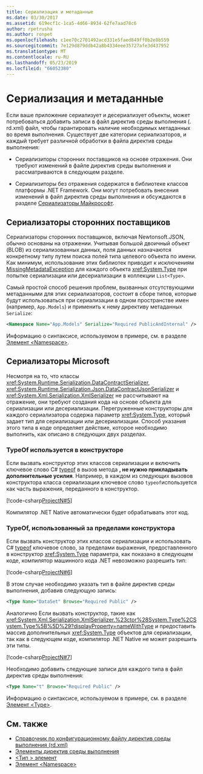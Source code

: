 ```yaml
---
title: Сериализация и метаданные
ms.date: 03/30/2017
ms.assetid: 619ecf1c-1ca5-4d66-8934-62fe7aad78c6
author: rpetrusha
ms.author: ronpet
ms.openlocfilehash: c1ee70c2701492acd331e5faed849ff0b2e8b559
ms.sourcegitcommit: 7e129d879ddb42a8b4334eee35727afe3d437952
ms.translationtype: MT
ms.contentlocale: ru-RU
ms.lasthandoff: 05/23/2019
ms.locfileid: "66052380"
---
```

# <a name="serialization-and-metadata"></a>Сериализация и метаданные
Если ваше приложение сериализует и десериализует объекты, может потребоваться добавить записи в файл директив среды выполнения (. rd.xml) файл, чтобы гарантировать наличие необходимых метаданных во время выполнения. Существует две категории сериализаторов, и каждый требует различной обработки в файла директив среды выполнения:  
  
- Сериализиторы сторонних поставщиков на основе отражения. Они требуют изменений в файле директив среды выполнения и рассматриваются в следующем разделе.  
  
- Сериализиторы без отражения содержатся в библиотеке классов платформы .NET Framework. Они могут потребовать внесения изменений в файл директив среды выполнения и обсуждаются в разделе [Сериализаторы Майкрософт](#Microsoft).  
  
<a name="ThirdParty"></a>   
## <a name="third-party-serializers"></a>Сериализаторы сторонних поставщиков  
 Сериализаторы сторонних поставщиков, включая Newtonsoft.JSON, обычно основаны на отражении. Учитывая большой двоичный объект (BLOB) из сериализованных данных, поля данных назначаются конкретному типу путем поиска полей типа целевого объекта по имени. Как минимум, использование этих библиотек приводит к исключениям [MissingMetadataException](../../../docs/framework/net-native/missingmetadataexception-class-net-native.md) для каждого объекта <xref:System.Type> при попытке сериализации или десериализации в коллекции `List<Type>`.  
  
 Самый простой способ решения проблем, вызванных отсутствующими метаданными для этих сериализаторов, состоит в сборе типов, которые будут использоваться при сериализации в одном пространстве имен (например, `App.Models`) и применить к нему директиву метаданных `Serialize`:  
  
```xml  
<Namespace Name="App.Models" Serialize="Required PublicAndInternal" />  
```  
  
 Информацию о синтаксисе, используемом в примере, см. в разделе [Элемент \<Namespace>](../../../docs/framework/net-native/namespace-element-net-native.md).  
  
<a name="Microsoft"></a>   
## <a name="microsoft-serializers"></a>Сериализаторы Microsoft  
 Несмотря на то, что классы <xref:System.Runtime.Serialization.DataContractSerializer>, <xref:System.Runtime.Serialization.Json.DataContractJsonSerializer> и <xref:System.Xml.Serialization.XmlSerializer> не рассчитывают на отражение, они требуют создания кода на основе объекта для сериализации или десериализации. Перегруженные конструкторы для каждого сериализатора содержа параметр <xref:System.Type>, который задает тип для сериализации или десериализации. Способ указания этого типа в коде определяет действие, которое необходимо выполнить, как описано в следующих двух разделах.  
  
### <a name="typeof-used-in-the-constructor"></a>TypeOf используется в конструкторе  
 Если вызвать конструктор этих классов сериализации и включить ключевое слово C# [typeof](~/docs/csharp/language-reference/keywords/typeof.md) в вызов метода **, не нужно прикладывать дополнительные усилия**. Например, в каждом из следующих вызовов конструктора класса сериализации ключевое слово `typeof`используется как часть выражения, переданного в конструктор.  
  
 [!code-csharp[ProjectN#5](../../../samples/snippets/csharp/VS_Snippets_CLR/projectn/cs/serialize1.cs#5)]  
  
 Компилятор .NET Native автоматически будет обрабатывать этот код.  
  
### <a name="typeof-used-outside-the-constructor"></a>TypeOf, использованный за пределами конструктора  
 Если вызвать конструктор этих классов сериализации и использовать C# [typeof](~/docs/csharp/language-reference/keywords/typeof.md) ключевое слово, за пределами выражения, предоставленного в конструктор <xref:System.Type> параметра, как показано в следующем коде, компилятор машинного кода .NET невозможно разрешить тип:  
  
 [!code-csharp[ProjectN#6](../../../samples/snippets/csharp/VS_Snippets_CLR/projectn/cs/serialize1.cs#6)]  
  
 В этом случае необходимо указать тип в файле директив среды выполнения, добавив следующую запись:  
  
```xml  
<Type Name="DataSet" Browse="Required Public" />  
```  
  
 Аналогично Если вызвать конструктор, такие как <xref:System.Xml.Serialization.XmlSerializer.%23ctor%28System.Type%2CSystem.Type%5B%5D%29?displayProperty=nameWithType> и предоставить массив дополнительных <xref:System.Type> объектов для сериализации, так как в следующем коде, компилятор .NET Native не может разрешить эти типы.  
  
 [!code-csharp[ProjectN#7](../../../samples/snippets/csharp/VS_Snippets_CLR/projectn/cs/serialize1.cs#7)]  
  
 Необходимо добавить следующие записи для каждого типа в файл директив среды выполнения:  
  
```xml  
<Type Name="t" Browse="Required Public" />  
```  
  
 Информацию о синтаксисе, используемом в примере, см. в разделе [Элемент \<Type>](../../../docs/framework/net-native/type-element-net-native.md).  
  
## <a name="see-also"></a>См. также

- [Справочник по конфигурационному файлу директив среды выполнения (rd.xml)](../../../docs/framework/net-native/runtime-directives-rd-xml-configuration-file-reference.md)
- [Элементы директив среды выполнения](../../../docs/framework/net-native/runtime-directive-elements.md)
- [\<Тип > элемент](../../../docs/framework/net-native/type-element-net-native.md)
- [Элемент \<Namespace>](../../../docs/framework/net-native/namespace-element-net-native.md)
